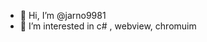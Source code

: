 - 👋 Hi, I’m @jarno9981
- 👀 I’m interested in c# , webview, chromuim

<!---
jarno9981/jarno9981 is a ✨ special ✨ repository because its `README.md` (this file) appears on your GitHub profile.
You can click the Preview link to take a look at your changes.
--->

